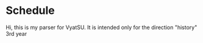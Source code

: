# Schedule

Hi, this is my parser for VyatSU. It is intended only for the direction "history" 3rd year
